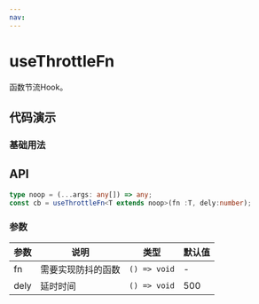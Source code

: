```yaml
---
nav:
---
```


# useThrottleFn

函数节流Hook。

## 代码演示

### 基础用法

<code hideActions='["CSB"]' src="./demo/demo1.tsx"></code>

## API

```typescript
type noop = (...args: any[]) => any;
const cb = useThrottleFn<T extends noop>(fn :T, dely:number);
```

### 参数

| 参数 | 说明               | 类型         | 默认值 |
| ---- | ------------------ | ------------ | ------ |
| fn   | 需要实现防抖的函数 | `() => void` | -      |
| dely | 延时时间           | `() => void` | 500    |
